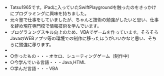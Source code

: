 - Tatsu1965です。iPadに入っていたSwiftPlaygroundを触ったのをきっかけにプログラミングに興味を持ちました。  
- 元々塾で仕事をしていましたが、ちゃんと技術の勉強がしたいと思い、仕事を辞め現在専門校で情報技術を学んでいます。
- プログラミングスキル向上のため、VBAでゲームを作っています。そろそろJavaのWEBアプリ等の環境での制作に移ったほうがいいかなと思い、そちらに勉強に移ります。
-
- ○作ったもの・・・オセロ、シューティングゲーム（制作中）
- ○今学んでいる言語・・・Java,HTML
- ○学んだ言語・・・VBA
